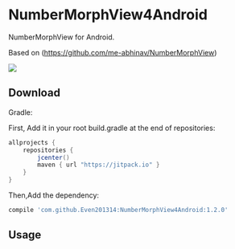 NumberMorphView4Android
========

  NumberMorphView for Android.
  
  Based on (https://github.com/me-abhinav/NumberMorphView)

![](https://github.com/Even201314/NumberMorphView4Android/tree/master/raw/master/screenshot/sample.gif)  

Download
--------

Gradle:

First, Add it in your root build.gradle at the end of repositories:
```groovy
allprojects {
    repositories {
        jcenter()
        maven { url "https://jitpack.io" }
    }
}
```
Then,Add the dependency:
```groovy
compile 'com.github.Even201314:NumberMorphView4Android:1.2.0'
```

Usage
--------

